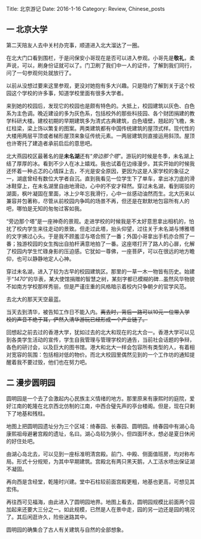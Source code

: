Title: 北京游记
Date: 2016-1-16
Category: Review, Chinese_posts


## 一 北京大学

第二天陪友人去中关村办完事，顺道进入北大溜达了一圈。

在北大门口看到围栏，于是问保安小哥现在是否可以进入参观。小哥先是**敬礼**，柔声说，可以，刷身份证就可以了。门卫刷了我们中一人的证件，了解到我们同行，问了一句参观何处就放行了。

以前从没想过要来这里参观，更没对她抱有多大兴趣。只是隐约了解到关于这个校园这个学校的许多事，知道学校里面有很多大学者。

来到她的校园后，发现它的校园也是颇有特色的。大抵上，校园建筑以灰色、白色系为主色调。晚近建设的多为灰色系，包括校外的那些科技园、各个财团捐建的教学科研大楼。建校初期的早期建筑多为清式古典建筑，白色墙壁，翘起的飞檐，朱红柱梁，梁上饰以繁复的图案。两类建筑都有中国传统建筑的屋顶式样。现代性的大楼用两层平顶或者梯形屋顶来象征传统元素。一两层建筑则直接运用斜顶。屋顶也许寄托了建造者承前启后的意思吧。

北大燕园校区最著名的是**未名湖**还有“*旁边那个塔*”。游玩的时候是冬季，未名湖上结了厚厚的冰。看到不少人在冰上嬉戏。我也试着在边缘漫步。其实开始的时候我还怀着一种忐忑的心情踩上去，不光是安全原因，更因为这是人家学校的象征之一，湖底曾经有数位大学者自沉。直到我看见一位学生下了单车，拿出冰刀底的滑冰鞋穿上，在未名湖里自由地滑动，心中的不安才释然。穿过未名湖，看到斑驳的湖面，枫叶凝固在里面，冰上少年忘我滑行，心中一丝感动油然而生。北大历来以兼容并包著称，尽管从前校园内争鸣的场景不再，但还是在默默地包容所有人的吧，哪怕是无知的匆匆过客如我。

“旁边那个塔”是一座神奇的景观。走进学校的时候我是不太好意思拿出相机的，怕扰了校内学生来往走动的景致。但走过此塔，抬头仰望，过往关于未名湖与博雅塔的文字拂过心头。于是我不顾羞涩与塔合照了一番；外国小哥拿出手机亦合照了一番；独游校园的女生掏出自拍杆满意地拍了一番。这座塔打开了路人的心扉，化解了校园内学生忙碌身影的压迫感。它犹如一尊佛，一座菩萨，可以在很远的地方瞻仰，也可以静静地定人心神。

穿过未名湖，进入了较为古早的校园建筑区。那里的一草一木一物皆有历史。始建于“*1470*”的华表，某大使馆捐赠的智慧之树，某刻字都已模糊的碑...虽然风华物貌不如南方学校那样秀丽，但是严谨庄重的风格暗示着校内只争朝夕的官学风范。

去北大的那天天空最蓝。

当天去到清华，被告知工作日不能入内。~~离去时，背后一路可以10元一位带入学校的声音不绝于耳，俨然入清华游玩已经形成一个产业链了。~~

回想起之前去过的香港大学，犹如过去的北大和现在的北大合一。香港大学可以见到各类学生活动的宣传，学生自我管理与管理学校的通告，当前社会话题的争辩，各色的研讨会，以及巨大的图书馆。港大和北大一样会包容所有类型的人，有着相对宽容的氛围：包括相对低的物价。而北大校园里偶然见到的一个工作坊的通知提醒着我不要过毁，他们也在努力吧。

## 二 漫步圆明园

圆明园是一个去了会激起内心民族主义情绪的地方。那里原来有康熙时的庭院，爱好江南的乾隆在北京西北仿制的江南，中西合璧先声的亭台楼阁。但是，现在只剩下了地基和残柱。

地图上把圆明园遗址分为三个区域：绮春园、长春园、圆明园。绮春园中有湖心岛康熙祖母避暑宫殿的遗址，名曰。湖心岛较为狭小，但四面环水，想必是夏日休闲的好住处吧。

由湖心岛北去，可以见到一座标准明清宫殿。前门、中殿、侧面值班房，均对称布局。形式十分规矩，为其中早期建筑。宫殿北有两只黑天鹅，人工活水喷出保证湖不凝固。

再向西是含经堂，乾隆时兴建。堂中石柱较前面宫殿更粗，地基也更高，可想见其宏伟。

再往西可见福海，由此进入了圆明园地界。地图上看去，圆明园规模比前面两个园加起来还要大三分之一。如此规模，已然是人在景中走，园的另一边还是园的境况了。其后闲逛许久，险些迷路其中。

圆明园的确集合了古人有关建筑与自然的全部想象。


